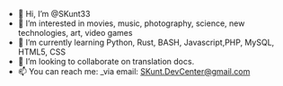 - 👋 Hi, I’m @SKunt33
- 👀 I’m interested in movies, music, photography, science, new technologies, art, video games
- 🌱 I’m currently learning Python, Rust, BASH, Javascript,PHP, MySQL, HTML5, CSS
- 💞️ I’m looking to collaborate on translation docs.
- 📫 You can reach me:
    _via email: SKunt.DevCenter@gmail.com

<!---
SKunt33/SKunt33 is a ✨ special ✨ repository because its `README.md` (this file) appears on your GitHub profile.
You can click the Preview link to take a look at your changes.
--->

